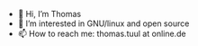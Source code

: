 - 👋 Hi, I’m Thomas
- 👀 I’m interested in GNU/linux and open source
- 📫 How to reach me: thomas.tuul at online.de

<!---
thomastuul/thomastuul is a ✨ special ✨ repository because its `README.md` (this file) appears on your GitHub profile.
You can click the Preview link to take a look at your changes.
--->
